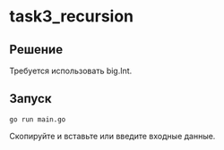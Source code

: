 # task3_recursion

## Решение

Требуется использовать big.Int.

## Запуск

```shell
go run main.go
```
Скопируйте и вставьте или введите входные данные.

